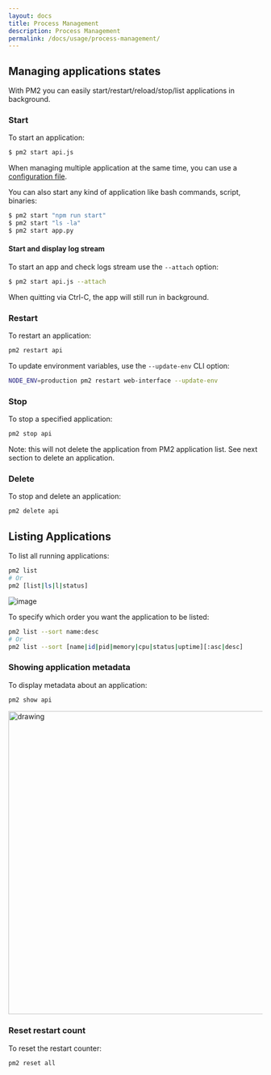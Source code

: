 ```yaml
---
layout: docs
title: Process Management
description: Process Management
permalink: /docs/usage/process-management/
---
```


## Managing applications states

With PM2 you can easily start/restart/reload/stop/list applications in background.

### Start
  
To start an application:

```bash
$ pm2 start api.js
```

When managing multiple application at the same time, you can use a [configuration file](/docs/usage/application-declaration/).

You can also start any kind of application like bash commands, script, binaries:

```bash
$ pm2 start "npm run start"
$ pm2 start "ls -la"
$ pm2 start app.py
```

#### Start and display log stream

To start an app and check logs stream use the `--attach` option:

```bash
$ pm2 start api.js --attach
```

When quitting via Ctrl-C, the app will still run in background.

### Restart

To restart an application:

```bash
pm2 restart api
```

To update environment variables, use the `--update-env` CLI option:

```bash
NODE_ENV=production pm2 restart web-interface --update-env
```

### Stop

To stop a specified application:

```bash
pm2 stop api
```

Note: this will not delete the application from PM2 application list. See next section to delete an application.

### Delete 

To stop and delete an application:

```bash
pm2 delete api
```

## Listing Applications

To list all running applications:

```bash
pm2 list
# Or
pm2 [list|ls|l|status]
```

![image](https://user-images.githubusercontent.com/757747/123511260-a3f78e00-d680-11eb-8907-3f1017ef7dc8.png)


To specify which order you want the application to be listed:

```bash
pm2 list --sort name:desc
# Or
pm2 list --sort [name|id|pid|memory|cpu|status|uptime][:asc|desc]
```

### Showing application metadata

To display metadata about an application:

```bash
pm2 show api
```

<img src="https://user-images.githubusercontent.com/757747/123510635-fafb6400-d67c-11eb-8534-0ce6106979b2.png" alt="drawing" width="600"/>

### Reset restart count

To reset the restart counter:

```bash
pm2 reset all
```
